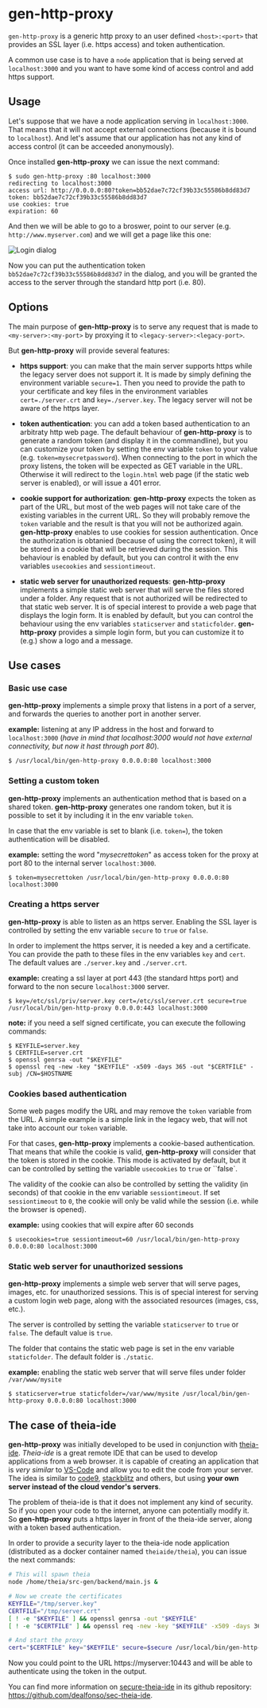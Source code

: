 # gen-http-proxy
`gen-http-proxy` is a generic http proxy to an user defined `<host>:<port>` that provides an SSL layer (i.e. https access) and token authentication.

A common use case is to have a `node` application that is being served at `localhost:3000` and you want to have some kind of access control and add https support.

## Usage

Let's suppose that we have a node application serving in `localhost:3000`. That means that it will not accept external connections (because it is bound to `localhost`). And let's assume that our application has not any kind of access control (it can be acceeded anonymously).

Once installed **gen-http-proxy** we can issue the next command:

```console
$ sudo gen-http-proxy :80 localhost:3000
redirecting to localhost:3000
access url: http://0.0.0.0:80?token=bb52dae7c72cf39b33c55586b8dd83d7
token: bb52dae7c72cf39b33c55586b8dd83d7
use cookies: true
expiration: 60
```

And then we will be able to go to a broswer, point to our server (e.g. `http://www.myserver.com`) and we will get a page like this one:

![Login dialog](img/login.png)

Now you can put the authentication token `bb52dae7c72cf39b33c55586b8dd83d7` in the dialog, and you will be granted the access to the server through the standard http port (i.e. 80).

## Options

The main purpose of **gen-http-proxy** is to serve any request that is made to `<my-server>:<my-port>` by proxying it to `<legacy-server>:<legacy-port>`. 

But **gen-http-proxy** will provide several features:

- **https support**: you can make that the main server supports https while the legacy server does not support it. It is made by simply defining the environment variable `secure=1`. Then you need to provide the path to your certificate and key files in the environment variables `cert=./server.crt` and `key=./server.key`. The legacy server will not be aware of the https layer.

- **token authentication**: you can add a token based authentication to an arbitraty http web page. The default behaviour of **gen-http-proxy** is to generate a random token (and display it in the commandline), but you can customize your token by setting the env variable `token` to your value (e.g. `token=mysecretpassword`). When connecting to the port in which the proxy listens, the token will be expected as GET variable in the URL. Otherwise it will redirect to the `login.html` web page (if the static web server is enabled), or will issue a 401 error.

- **cookie support for authorization**: **gen-http-proxy** expects the token as part of the URL, but most of the web pages will not take care of the existing variables in the current URL. So they will probably remove the `token` variable and the result is that you will not be authorized again. **gen-http-proxy** enables to use cookies for session authentication. Once the authorization is obtanied (because of using the correct token), it will be stored in a cookie that will be retrieved during the session. This behaviour is enabled by default, but you can control it with the env variables `usecookies` and `sessiontimeout`.

- **static web server for unauthorized requests**: **gen-http-proxy** implements a simple static web server that will serve the files stored under a folder. Any request that is not authorized will be redirected to that static web server. It is of special interest to provide a web page that displays the login form. It is enabled by default, but you can control the behaviour using the env variables `staticserver` and `staticfolder`. **gen-http-proxy** provides a simple login form, but you can customize it to (e.g.) show a logo and a message.

## Use cases

### Basic use case

**gen-http-proxy** implements a simple proxy that listens in a port of a server, and forwards the queries to another port in another server.

**example:** listening at any IP address in the host and forward to `localhost:3000` (_have in mind that localhost:3000 would not have external connectivity, but now it hast through port 80_).

```console
$ /usr/local/bin/gen-http-proxy 0.0.0.0:80 localhost:3000
```

### Setting a custom token

**gen-http-proxy** implements an authentication method that is based on a shared token. **gen-http-proxy** generates one random token, but it is possible to set it by including it in the env variable `token`.

In case that the env variable is set to blank (i.e. `token=`), the token authentication will be disabled.

**example:** setting the word "_mysecrettoken_" as access token for the proxy at port 80 to the internal server `localhost:3000`.

```console
$ token=mysecrettoken /usr/local/bin/gen-http-proxy 0.0.0.0:80 localhost:3000
```

### Creating a https server

**gen-http-proxy** is able to listen as an https server. Enabling the SSL layer is controlled by setting the env variable `secure` to `true` or `false`.

In order to implement the https server, it is needed a key and a certificate. You can provide the path to these files in the env variables `key` and `cert`. The default values are `./server.key` and `./server.crt`.

**example:** creating a ssl layer at port 443 (the standard https port) and forward to the non secure `localhost:3000` server.

```console
$ key=/etc/ssl/priv/server.key cert=/etc/ssl/server.crt secure=true /usr/local/bin/gen-http-proxy 0.0.0.0:443 localhost:3000
```

**note:** if you need a self signed certificate, you can execute the following commands:
```console
$ KEYFILE=server.key
$ CERTFILE=server.crt
$ openssl genrsa -out "$KEYFILE"
$ openssl req -new -key "$KEYFILE" -x509 -days 365 -out "$CERTFILE" -subj /CN=$HOSTNAME
```

### Cookies based authentication

Some web pages modify the URL and may remove the `token` variable from the URL. A simple example is a simple link in the legacy web, that will not take into account our `token` variable.

For that cases, **gen-http-proxy** implements a cookie-based authentication. That means that while the cookie is valid, **gen-http-proxy** will consider that the token is stored in the cookie. This mode is activated by default, but it can be controlled by setting the variable `usecookies` to `true` or ``false`.

The validity of the cookie can also be controlled by setting the validity (in seconds) of that cookie in the env variable `sessiontimeout`. If set `sessiontimeout` to `0`, the cookie will only be valid while the session (i.e. while the browser is opened).

**example:** using cookies that will expire after 60 seconds

```console
$ usecookies=true sessiontimeout=60 /usr/local/bin/gen-http-proxy 0.0.0.0:80 localhost:3000
```

### Static web server for unauthorized sessions

**gen-http-proxy** implements a simple web server that will serve pages, images, etc. for unauthorized sessions. This is of special interest for serving a custom login web page, along with the associated resources (images, css, etc.).

The server is controlled by setting the variable `staticserver` to `true` or `false`. The default value is `true`.

The folder that contains the static web page is set in the env variable `staticfolder`. The default folder is `./static`.

**example:** enabling the static web server that will serve files under folder `/var/www/mysite`

```console
$ staticserver=true staticfolder=/var/www/mysite /usr/local/bin/gen-http-proxy 0.0.0.0:80 localhost:3000
```

## The case of theia-ide

**gen-http-proxy** was initially developed to be used in conjunction with [theia-ide](https://theia-ide.org). _Theia-ide_ is a great remote IDE that can be used to develop applications from a web browser. it is capable of creating an application that is _very similar_ to [VS-Code](https://code.visualstudio.com) and allow you to edit the code from your server. The idea is similar to [code9](https://aws.amazon.com/es/cloud9/), [stackblitz](https://stackblitz.com) and others, but using **your own server instead of the cloud vendor's servers**.

The problem of theia-ide is that it does not implement any kind of security. So if you open your code to the internet, anyone can potentially modify it. So **gen-http-proxy** puts a https layer in front of the theia-ide server, along with a token based authentication.

In order to provide a security layer to the theia-ide node application (distributed as a docker container named `theiaide/theia`), you can issue the next commands:

```bash
# This will spawn theia
node /home/theia/src-gen/backend/main.js &

# Now we create the certificates
KEYFILE="/tmp/server.key"
CERTFILE="/tmp/server.crt"
[ ! -e "$KEYFILE" ] && openssl genrsa -out "$KEYFILE"
[ ! -e "$CERTFILE" ] && openssl req -new -key "$KEYFILE" -x509 -days 365 -out "$CERTFILE" -subj /CN=$HOSTNAME

# And start the proxy
cert="$CERTFILE" key="$KEYFILE" secure=$secure /usr/local/bin/gen-http-proxy :10443 localhost:3000
```

Now you could point to the URL https://myserver:10443 and will be able to authenticate using the token in the output.

You can find more information on [secure-theia-ide](https://github.com/dealfonso/sec-theia-ide) in its github repository: https://github.com/dealfonso/sec-theia-ide.